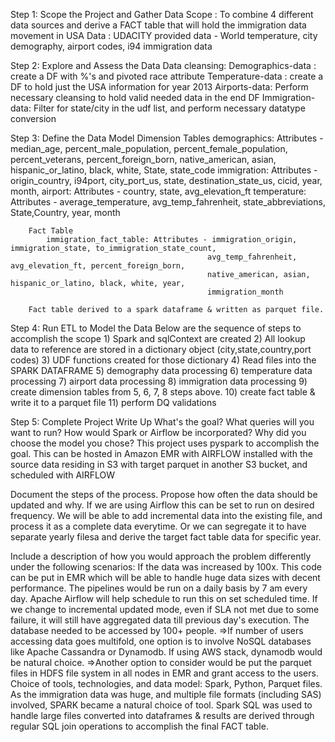 Step 1: Scope the Project and Gather Data
	Scope : To combine 4 different data sources and derive a FACT table 
		    that will hold the immigration data movement in USA
	Data :
			UDACITY provided data - World temperature, city demography, airport codes, i94 immigration data
			
Step 2: Explore and Assess the Data
	Data cleansing:
		Demographics-data : 
			create a DF with %'s and pivoted race attribute
		Temperature-data :
			create a DF to hold just the USA information for year 2013
		Airports-data:
			Perform necessary cleansing to hold valid needed data in the end DF
		Immigration-data:
			Filter for state/city in the udf list, and perform necessary datatype conversion

Step 3: Define the Data Model
		Dimension Tables
			demographics:	Attributes - median_age, percent_male_population, percent_female_population, percent_veterans, 
										percent_foreign_born, native_american, asian, hispanic_or_latino, black, white, 
										State, state_code
			immigration:	Attributes - origin_country, i94port, city_port_us, state, destination_state_us, cicid, 
										year, month,
			airport: 		Attributes - country, state, avg_elevation_ft
			temperature:	Attributes - average_temperature, avg_temp_fahrenheit, state_abbreviations, State,Country, 
										year, month
		
		Fact Table
			immigration_fact_table:	Attributes - immigration_origin, immigration_state, to_immigration_state_count,
												avg_temp_fahrenheit, avg_elevation_ft, percent_foreign_born, 
												native_american, asian, hispanic_or_latino, black, white, year, 
												immigration_month
		
		Fact table derived to a spark dataframe & written as parquet file.
		
Step 4: Run ETL to Model the Data
		Below are the sequence of steps to accomplish the scope
			1)	Spark and sqlContext are created
			2)	All lookup data to reference are stored in a dictionary object (city,state,country,port codes)
			3)  UDF functions created for those dictionary
			4)	Read files into the SPARK DATAFRAME
			5)	demography data processing
			6)	temperature data processing
			7) 	airport data processing
			8) 	immigration data processing
			9)	create dimension tables from 5, 6, 7, 8 steps above.
			10)	create fact table & write it to a parquet file
			11) perform DQ validations 
			
Step 5: Complete Project Write Up
	What's the goal? What queries will you want to run? How would Spark or Airflow be incorporated? Why did you choose the model you chose?
		This project uses pyspark to accomplish the goal. This can be hosted in Amazon EMR with AIRFLOW installed 
		with the source data residing in S3 with target parquet in another S3 bucket, and scheduled with AIRFLOW 
	
Document the steps of the process.
	Propose how often the data should be updated and why.
		If we are using Airflow this can be set to run on desired frequency. We will be able to add incremental data 
		into the existing file, and process it as a complete data everytime. Or we can segregate it to have separate yearly filesa
		and derive the target fact table data for specific year.
		
Include a description of how you would approach the problem differently under the following scenarios:
	If the data was increased by 100x.
		This code can be put in EMR which will be able to handle huge data sizes with decent performance.
	The pipelines would be run on a daily basis by 7 am every day.
		Apache Airflow will help schedule to run this on set scheduled time.  If we change to incremental updated
		mode, even if SLA not met due to some failure, it will still have aggregated data till previous day's execution.
	The database needed to be accessed by 100+ people.
		=>If number of users accessing data goes multifold, one option is to involve NoSQL databases like 
		Apache Cassandra or Dynamodb.  If using AWS stack, dynamodb would be natural choice.
		=>Another option to consider would be put the parquet files in HDFS file system in all nodes in EMR 
		and grant access to the users.
Choice of tools, technologies, and data model:
	Spark, Python, Parquet files.
	As the immigration data was huge, and multiple file formats (including SAS) involved, SPARK became a natural choice of tool. 
	Spark SQL was used to handle large files converted into dataframes & results are derived through regular SQL join operations 
	to accomplish the final FACT table.    